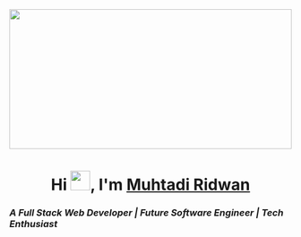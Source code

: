 <img src="https://media.tenor.com/kGBsOvMQFhIAAAAC/welcome-home-welcome.gif" height=250 width=100%>
<h1 align=center> Hi <img src="https://user-images.githubusercontent.com/1303154/88677602-1635ba80-d120-11ea-84d8-d263ba5fc3c0.gif" height=35px al=waving_hand>, I'm <a href="">Muhtadi Ridwan</a> 
  </h1>  
</a>
 
<h3> <em><strong>A Full Stack Web Developer | Future Software Engineer | Tech Enthusiast</em></h3>
